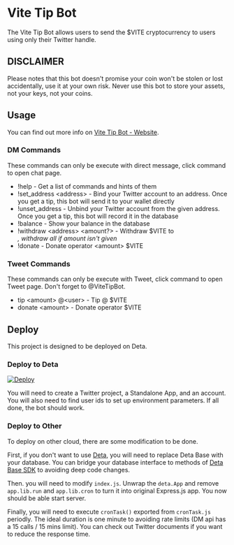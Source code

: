Vite Tip Bot
============

The Vite Tip Bot allows users to send the $VITE cryptocurrency to users using only their Twitter handle.

DISCLAIMER
--
Please notes that this bot doesn't promise your coin won't be stolen or lost accidentally, use it at your own risk. Never use this bot to store your assets, not your keys, not your coins.

Usage
-----
You can find out more info on [Vite Tip Bot - Website](https://vitetipbot.limaois.me).

### DM Commands

These commands can only be execute with direct message, click command to open chat page.

* !help - Get a list of commands and hints of them
* !set_address &lt;address&gt; - Bind your Twitter account to an address. Once you get a tip, this bot will send it to your wallet directly
* !unset_address - Unbind your Twitter account from the given address. Once you get a tip, this bot will record it in the database
* !balance - Show your balance in the database
* !withdraw &lt;address&gt; &lt;amount?&gt; - Withdraw <amount> $VITE to <address>, withdraw all if amount isn't given
* !donate - Donate operator &lt;amount&gt; $VITE

### Tweet Commands

These commands can only be execute with Tweet, click command to open Tweet page. Don't forget to @ViteTipBot.

* tip &lt;amount&gt; @&lt;user&gt; - Tip @<user> <amount> $VITE
* donate &lt;amount&gt; - Donate operator <amount> $VITE


Deploy
------
This project is designed to be deployed on Deta.

### Deploy to Deta
[![Deploy](https://button.deta.dev/1/svg)](https://go.deta.dev/deploy?repo=https://github.com/flyinglimao/vitetipbot)

You will need to create a Twitter project, a Standalone App, and an account. You will also need to find user ids to set up environment parameters. If all done, the bot should work.

### Deploy to Other
To deploy on other cloud, there are some modification to be done.  

First, if you don't want to use [Deta](https://deta.sh), you will need to replace Deta Base with your database. You can bridge your database interface to methods of [Deta Base SDK](https://docs.deta.sh/docs/base/sdk) to avoiding deep code changes.  

Then. you will need to modify `index.js`. Unwrap the `deta.App` and remove `app.lib.run` and `app.lib.cron` to turn it into original Express.js app. You now should be able start server.  

Finally, you will need to execute `cronTask()` exported from `cronTask.js` periodly. The ideal duration is one minute to avoiding rate limits (DM api has a 15 calls / 15 mins limit). You can check out Twitter documents if you want to reduce the response time.
